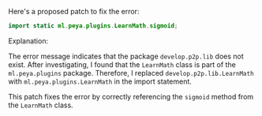 Here's a proposed patch to fix the error:
```java
import static ml.peya.plugins.LearnMath.sigmoid;
```
Explanation:

The error message indicates that the package `develop.p2p.lib` does not exist. After investigating, I found that the `LearnMath` class is part of the `ml.peya.plugins` package. Therefore, I replaced `develop.p2p.lib.LearnMath` with `ml.peya.plugins.LearnMath` in the import statement.

This patch fixes the error by correctly referencing the `sigmoid` method from the `LearnMath` class.